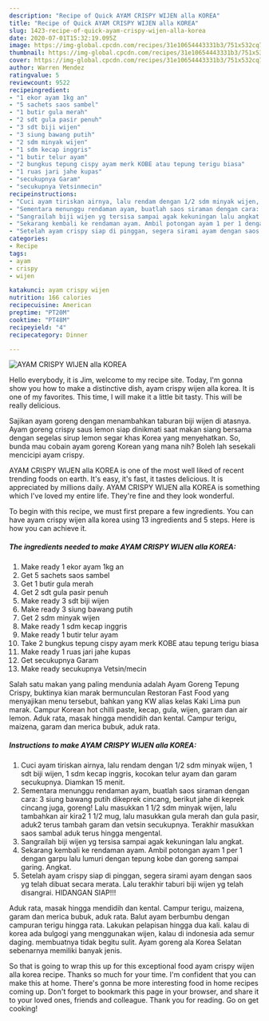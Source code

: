 ```yaml
---
description: "Recipe of Quick AYAM CRISPY WIJEN alla KOREA"
title: "Recipe of Quick AYAM CRISPY WIJEN alla KOREA"
slug: 1423-recipe-of-quick-ayam-crispy-wijen-alla-korea
date: 2020-07-01T15:32:19.095Z
image: https://img-global.cpcdn.com/recipes/31e10654443331b3/751x532cq70/ayam-crispy-wijen-alla-korea-foto-resep-utama.jpg
thumbnail: https://img-global.cpcdn.com/recipes/31e10654443331b3/751x532cq70/ayam-crispy-wijen-alla-korea-foto-resep-utama.jpg
cover: https://img-global.cpcdn.com/recipes/31e10654443331b3/751x532cq70/ayam-crispy-wijen-alla-korea-foto-resep-utama.jpg
author: Warren Mendez
ratingvalue: 5
reviewcount: 9522
recipeingredient:
- "1 ekor ayam 1kg an"
- "5 sachets saos sambel"
- "1 butir gula merah"
- "2 sdt gula pasir penuh"
- "3 sdt biji wijen"
- "3 siung bawang putih"
- "2 sdm minyak wijen"
- "1 sdm kecap inggris"
- "1 butir telur ayam"
- "2 bungkus tepung cispy ayam merk KOBE atau tepung terigu biasa"
- "1 ruas jari jahe kupas"
- "secukupnya Garam"
- "secukupnya Vetsinmecin"
recipeinstructions:
- "Cuci ayam tiriskan airnya, lalu rendam dengan 1/2 sdm minyak wijen, 1 sdt biji wijen, 1 sdm kecap inggris, kocokan telur ayam dan garam secukupnya. Diamkan 15 menit."
- "Sementara menunggu rendaman ayam, buatlah saos siraman dengan cara: 3 siung bawang putih dikeprek cincang, berikut jahe di keprek cincang juga, goreng! Lalu masukkan 1 1/2 sdm minyak wijen, lalu tambahkan air kira2 1 1/2 mug, lalu masukkan gula merah dan gula pasir, aduk2 terus tambah garam dan vetsin secukupnya. Terakhir masukkan saos sambal aduk terus hingga mengental."
- "Sangrailah biji wijen yg tersisa sampai agak kekuningan lalu angkat."
- "Sekarang kembali ke rendaman ayam. Ambil potongan ayam 1 per 1 dengan garpu lalu lumuri dengan tepung kobe dan goreng sampai garing. Angkat."
- "Setelah ayam crispy siap di pinggan, segera sirami ayam dengan saos yg telah dibuat secara merata. Lalu terakhir taburi biji wijen yg telah disangrai. HIDANGAN SIAP!!!"
categories:
- Recipe
tags:
- ayam
- crispy
- wijen

katakunci: ayam crispy wijen 
nutrition: 166 calories
recipecuisine: American
preptime: "PT20M"
cooktime: "PT48M"
recipeyield: "4"
recipecategory: Dinner

---
```



![AYAM CRISPY WIJEN alla KOREA](https://img-global.cpcdn.com/recipes/31e10654443331b3/751x532cq70/ayam-crispy-wijen-alla-korea-foto-resep-utama.jpg)

Hello everybody, it is Jim, welcome to my recipe site. Today, I'm gonna show you how to make a distinctive dish, ayam crispy wijen alla korea. It is one of my favorites. This time, I will make it a little bit tasty. This will be really delicious.

Sajikan ayam goreng dengan menambahkan taburan biji wijen di atasnya. Ayam goreng crispy saus lemon siap dinikmati saat makan siang bersama dengan segelas sirup lemon segar khas Korea yang menyehatkan. So, bunda mau cobain ayam goreng Korean yang mana nih? Boleh lah sesekali mencicipi ayam crispy.

AYAM CRISPY WIJEN alla KOREA is one of the most well liked of recent trending foods on earth. It's easy, it's fast, it tastes delicious. It is appreciated by millions daily. AYAM CRISPY WIJEN alla KOREA is something which I've loved my entire life. They're fine and they look wonderful.


To begin with this recipe, we must first prepare a few ingredients. You can have ayam crispy wijen alla korea using 13 ingredients and 5 steps. Here is how you can achieve it.

<!--inarticleads1-->

##### The ingredients needed to make AYAM CRISPY WIJEN alla KOREA:

1. Make ready 1 ekor ayam 1kg an
1. Get 5 sachets saos sambel
1. Get 1 butir gula merah
1. Get 2 sdt gula pasir penuh
1. Make ready 3 sdt biji wijen
1. Make ready 3 siung bawang putih
1. Get 2 sdm minyak wijen
1. Make ready 1 sdm kecap inggris
1. Make ready 1 butir telur ayam
1. Take 2 bungkus tepung cispy ayam merk KOBE atau tepung terigu biasa
1. Make ready 1 ruas jari jahe kupas
1. Get secukupnya Garam
1. Make ready secukupnya Vetsin/mecin


Salah satu makan yang paling mendunia adalah Ayam Goreng Tepung Crispy, buktinya kian marak bermunculan Restoran Fast Food yang menyajikan menu tersebut, bahkan yang KW alias kelas Kaki Lima pun marak. Campur Korean hot chilli paste, kecap, gula, wijen, garam dan air lemon. Aduk rata, masak hingga mendidih dan kental. Campur terigu, maizena, garam dan merica bubuk, aduk rata. 

<!--inarticleads2-->

##### Instructions to make AYAM CRISPY WIJEN alla KOREA:

1. Cuci ayam tiriskan airnya, lalu rendam dengan 1/2 sdm minyak wijen, 1 sdt biji wijen, 1 sdm kecap inggris, kocokan telur ayam dan garam secukupnya. Diamkan 15 menit.
1. Sementara menunggu rendaman ayam, buatlah saos siraman dengan cara: 3 siung bawang putih dikeprek cincang, berikut jahe di keprek cincang juga, goreng! Lalu masukkan 1 1/2 sdm minyak wijen, lalu tambahkan air kira2 1 1/2 mug, lalu masukkan gula merah dan gula pasir, aduk2 terus tambah garam dan vetsin secukupnya. Terakhir masukkan saos sambal aduk terus hingga mengental.
1. Sangrailah biji wijen yg tersisa sampai agak kekuningan lalu angkat.
1. Sekarang kembali ke rendaman ayam. Ambil potongan ayam 1 per 1 dengan garpu lalu lumuri dengan tepung kobe dan goreng sampai garing. Angkat.
1. Setelah ayam crispy siap di pinggan, segera sirami ayam dengan saos yg telah dibuat secara merata. Lalu terakhir taburi biji wijen yg telah disangrai. HIDANGAN SIAP!!!


Aduk rata, masak hingga mendidih dan kental. Campur terigu, maizena, garam dan merica bubuk, aduk rata. Balut ayam berbumbu dengan campuran terigu hingga rata. Lakukan pelapisan hingga dua kali. kalau di korea ada bulgogi yang menggunakan wijen, kalau di indonesia ada semur daging. membuatnya tidak begitu sulit. Ayam goreng ala Korea Selatan sebenarnya memiliki banyak jenis. 

So that is going to wrap this up for this exceptional food ayam crispy wijen alla korea recipe. Thanks so much for your time. I'm confident that you can make this at home. There's gonna be more interesting food in home recipes coming up. Don't forget to bookmark this page in your browser, and share it to your loved ones, friends and colleague. Thank you for reading. Go on get cooking!
